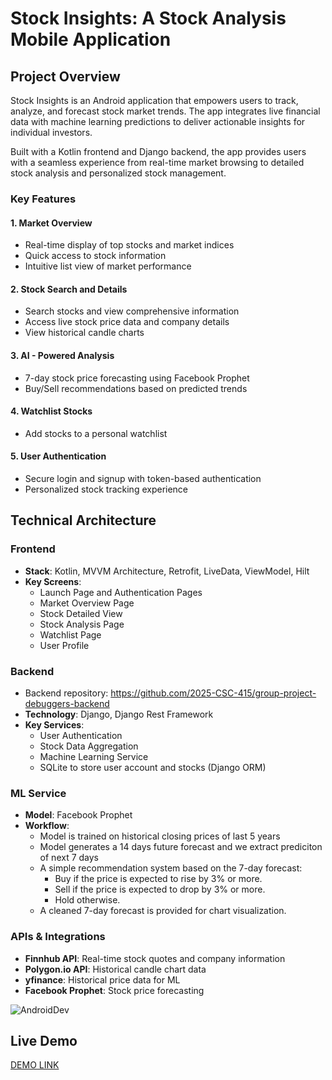 # Stock Insights: A Stock Analysis Mobile Application

## Project Overview

Stock Insights is an Android application that empowers users to track, analyze, and forecast stock market trends. The app integrates live financial data with machine learning predictions to deliver actionable insights for individual investors.

Built with a Kotlin frontend and Django backend, the app provides users with a seamless experience from real-time market browsing to detailed stock analysis and personalized stock management.

### Key Features

#### 1. Market Overview
- Real-time display of top stocks and market indices
- Quick access to stock information
- Intuitive list view of market performance

#### 2. Stock Search and Details
- Search stocks and view comprehensive information
- Access live stock price data and company details
- View historical candle charts

#### 3. AI - Powered Analysis
- 7-day stock price forecasting using Facebook Prophet
- Buy/Sell recommendations based on predicted trends

#### 4. Watchlist Stocks
- Add stocks to a personal watchlist

#### 5. User Authentication
- Secure login and signup with token-based authentication
- Personalized stock tracking experience

## Technical Architecture

### Frontend
- **Stack**: Kotlin, MVVM Architecture, Retrofit, LiveData, ViewModel, Hilt
- **Key Screens**:
  - Launch Page and Authentication Pages
  - Market Overview Page
  - Stock Detailed View
  - Stock Analysis Page
  - Watchlist Page
  - User Profile

### Backend
- Backend repository: https://github.com/2025-CSC-415/group-project-debuggers-backend
- **Technology**: Django, Django Rest Framework
- **Key Services**:
  - User Authentication
  - Stock Data Aggregation
  - Machine Learning Service
  - SQLite to store user account and stocks (Django ORM)
 
### ML Service
- **Model**: Facebook Prophet
- **Workflow**:
  - Model is trained on historical closing prices of last 5 years
  - Model generates a 14 days future forecast and we extract prediciton of next 7 days
  -  A simple recommendation system based on the 7-day forecast:
      - Buy if the price is expected to rise by 3% or more.
      - Sell if the price is expected to drop by 3% or more.
      - Hold otherwise.
  - A cleaned 7-day forecast is provided for chart visualization.

### APIs & Integrations
- **Finnhub API**: Real-time stock quotes and company information
- **Polygon.io API**: Historical candle chart data
- **yfinance**: Historical price data for ML
- **Facebook Prophet**: Stock price forecasting

![AndroidDev](https://github.com/user-attachments/assets/066d297f-8154-4b66-a7d0-c80da4c86486)



## Live Demo

[DEMO LINK](https://youtube.com/shorts/sa9yQm1N80U?feature=share)


